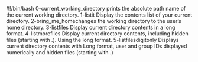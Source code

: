 #!/bin/bash
0-current_working_directory prints the absolute path name of the current working directory.
1-listit Display the contents list of your current directory.
2-bring_me_homechanges the working directory to the user’s home directory.
3-listfiles Display current directory contents in a long format.
4-listmorefiles Display current directory contents, including hidden files (starting with .). Using the long format.
5-listfilesdigitonly Displays current directory contents with Long format, user and group IDs displayed numerically and hidden files (starting with .)
